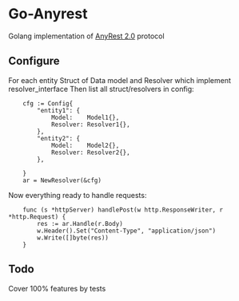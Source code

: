 Go-Anyrest
========

Golang implementation of [AnyRest 2.0](https://github.com/Toorion/AnyRest) protocol


## Configure

For each entity Struct of Data model and Resolver which implement resolver_interface
Then list all struct/resolvers in config:

```
	cfg := Config{
		"entity1": {
			Model:    Model1{},
			Resolver: Resolver1{},
		},
		"entity2": {
			Model:    Model2{},
			Resolver: Resolver2{},
		},

	}
	ar = NewResolver(&cfg)

```

Now everything ready to handle requests:

```
	func (s *httpServer) handlePost(w http.ResponseWriter, r *http.Request) {
		res := ar.Handle(r.Body)
		w.Header().Set("Content-Type", "application/json")
		w.Write([]byte(res))
	}

```




## Todo

Cover 100% features by tests
